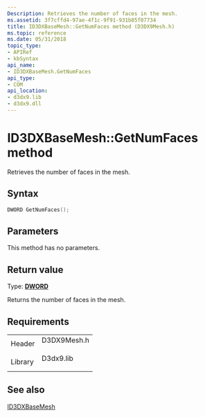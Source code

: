 ```yaml
---
Description: Retrieves the number of faces in the mesh.
ms.assetid: 3f7cffd4-97ae-4f1c-9f91-931b85f07734
title: ID3DXBaseMesh::GetNumFaces method (D3DX9Mesh.h)
ms.topic: reference
ms.date: 05/31/2018
topic_type: 
- APIRef
- kbSyntax
api_name: 
- ID3DXBaseMesh.GetNumFaces
api_type: 
- COM
api_location: 
- d3dx9.lib
- d3dx9.dll
---
```


# ID3DXBaseMesh::GetNumFaces method

Retrieves the number of faces in the mesh.

## Syntax


```C++
DWORD GetNumFaces();
```



## Parameters

This method has no parameters.

## Return value

Type: **[**DWORD**](../winprog/windows-data-types.md)**

Returns the number of faces in the mesh.

## Requirements



|                    |                                                                                        |
|--------------------|----------------------------------------------------------------------------------------|
| Header<br/>  | <dl> <dt>D3DX9Mesh.h</dt> </dl> |
| Library<br/> | <dl> <dt>D3dx9.lib</dt> </dl>   |



## See also

<dl> <dt>

[ID3DXBaseMesh](id3dxbasemesh.md)
</dt> </dl>

 

 